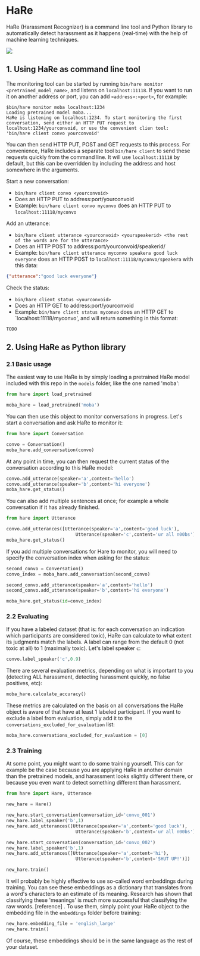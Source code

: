 # HaRe
HaRe (Harassment Recognizer) is a command line tool and Python library to automatically detect harassment as it happens (real-time) with the help of machine learning techniques.

![](https://imgur.com/ROmvxnE.png)

## 1. Using HaRe as command line tool

The monitoring tool can be started by running `bin/hare monitor <pretrained_model_name>`, and listens on `localhost:11118`. If you want to run it on another address or port, you can add `<address>:<port>`, for example:

```
$bin/hare monitor moba localhost:1234
Loading pretrained model moba...
HaRe is listening on localhost:1234. To start monitoring the first conversation, send either an HTTP PUT request to localhost:1234/yourconvoid, or use the convenient clien tool: 'bin/hare client convo yourconvoid'
```

You can then send HTTP PUT, POST and GET requests to this process. For convenience, HaRe includes a separate tool `bin/hare client` to send these requests quickly from the command line. It will use `localhost:11118` by default, but this can be overridden by including the address and host somewhere in the arguments.

Start a new conversation: 
* `bin/hare client convo <yourconvoid>`
* Does an HTTP PUT to address:port/yourconvoid
* Example: `bin/hare client convo myconvo` does an HTTP PUT to `localhost:11118/myconvo`

Add an utterance: 
* `bin/hare client utterance <yourconvoid> <yourspeakerid> <the rest of the words are for the utterance>`
* Does an HTTP POST to address:port/yourconvoid/speakerid/
* Example: `bin/hare client utterance myconvo speakera good luck everyone` does an HTTP POST to `localhost:11118/myconvo/speakera` with this data:

```JSON
{"utterance":"good luck everyone"}
```

Check the status:
* `bin/hare client status <yourconvoid>`
* Does an HTTP GET to address:port/yourconvoid
* Example: `bin/hare client status myconvo` does an HTTP GET to `localhost:11118/myconvo', and will return something in this format:

`
TODO
`

## 2. Using HaRe as Python library

### 2.1 Basic usage

The easiest way to use HaRe is by simply loading a pretrained HaRe model included with this repo in the `models` folder, like the one named 'moba':

```python
from hare import load_pretrained

moba_hare = load_pretrained('moba')
```

You can then use this object to monitor conversations in progress. Let's start a conversation and ask HaRe to monitor it:

```python
from hare import Conversation

convo = Conversation()
moba_hare.add_conversation(convo)
```

At any point in time, you can then request the current status of the conversation according to this HaRe model:

```python
convo.add_utterance(speaker='a',content='hello')
convo.add_utterance(speaker='b',content='hi everyone')
moba_hare.get_status()
```

You can also add multiple sentences at once; for example a whole conversation if it has already finished.

```python
from hare import Utterance

convo.add_utterances([Utterance(speaker='a',content='good luck'),
                          Utterance(speaker='c',content='ur all n00bs')])
moba_hare.get_status()
```

If you add multiple conversations for Hare to monitor, you will need to specify the conversation index when asking for the status:

```python
second_convo = Conversation()
convo_index = moba_hare.add_conversation(second_convo)

second_convo.add_utterance(speaker='a',content='hello')
second_convo.add_utterance(speaker='b',content='hi everyone')

moba_hare.get_status(id=convo_index)
```

### 2.2 Evaluating

If you have a labeled dataset (that is: for each conversation an indication which participants are considered toxic), HaRe can calculate to what extent its judgments match the labels. A label can range from the default 0 (not toxic at all) to 1 (maximally toxic). Let's label speaker `c`: 

```python
convo.label_speaker('c',0.9)
```

There are several evaluation metrics, depending on what is important to you (detecting ALL harassment, detecting harassment quickly, no false positives, etc):

```python
moba_hare.calculate_accuracy()
```

These metrics are calculated on the basis on all conversations the HaRe object is aware of that have at least 1 labeled participant. If you want to exclude a label from evaluation, simply add it to the `conversations_excluded_for_evaluation` list:

```python
moba_hare.conversations_excluded_for_evaluation = [0]
```

### 2.3 Training

At some point, you might want to do some training yourself. This can for example be the case because you are applying HaRe in another domain than the pretrained models, and harassment looks slightly different there, or because you even want to detect something different than harassment.

```python
from hare import Hare, Utterance

new_hare = Hare()

new_hare.start_conversation(conversation_id='convo_001')
new_hare.label_speaker('b',1)
new_hare.add_utterances([Utterance(speaker='a',content='good luck'),
                          Utterance(speaker='b',content='ur all n00bs')])

new_hare.start_conversation(conversation_id='convo_002')
new_hare.label_speaker('b',1)
new_hare.add_utterances([Utterance(speaker='a',content='hi'),
                          Utterance(speaker='b',content='SHUT UP!')])

new_hare.train()
```

It will probably be highly effective to use so-called word embeddings during training. You can see these embeddings as a dictionary that translates from a word's characters to an estimate of its meaning. Research has shown that classifying these 'meanings' is much more successful that classifying the raw words. [reference] . To use them, simply point your HaRe object to the embedding file in the `embeddings` folder before training:

```python
new_hare.embedding_file = 'english_large'
new_hare.train()
```

Of course, these embeddings should be in the same language as the rest of your dataset.
